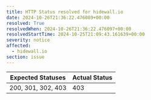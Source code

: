 ```yaml
---
title: HTTP Status resolved for hidewall.io
date: 2024-10-26T21:36:22.476089+00:00
resolved: True
resolvedWhen: 2024-10-26T21:36:22.476097+00:00
resolvedStartTime: 2024-10-25T21:09:43.161639+00:00
severity: notice
affected:
  - hidewall.io
section: issue
---
```


| Expected Statuses | Actual Status  |
|-------------------|----------------|
| 200, 301, 302, 403 | 403 |
